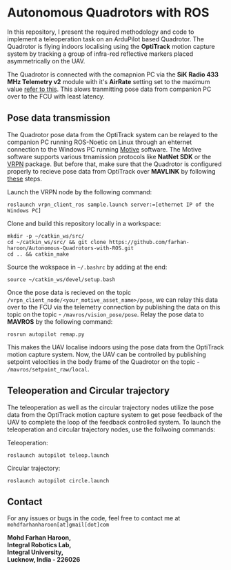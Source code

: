 # Autonomous Quadrotors with ROS

In this repository, I present the required methodology and code to implement a teleoperation task on an ArduPilot based Quadrotor. The Quadrotor is flying indoors localising using the **OptiTrack** motion capture system by tracking a group of infra-red reflective markers placed asymmetrically on the UAV. 

The Quadrotor is connected with the comapnion PC via the **SiK Radio 433 MHz Telemetry v2** module with it's **AirRate** setting set to the maximum value [refer to this](https://ardupilot.org/copter/docs/common-sik-telemetry-radio.html). This alows tranmitting pose data from companion PC over to the FCU with least latency. 

## Pose data transmission

The Quadrotor pose data from the OptiTrack system can be relayed to the companion PC running ROS-Noetic on Linux through an ehternet connection to the Windows PC running [Motive](https://optitrack.com/software/motive/) software. The Motive software supports various trnamission protocols like **NatNet SDK** or the [VRPN](http://wiki.ros.org/vrpn_client_ros) package. But before that, make sure that the Quadrotor is configured properly to recieve pose data from OptiTrack over **MAVLINK** by following [these](https://ardupilot.org/copter/docs/common-optitrack.html) steps.

Launch the VRPN node by the following command:

```
roslaunch vrpn_client_ros sample.launch server:=[ethernet IP of the Windows PC]
```

Clone and build this repository locally in a workspace:
```
mkdir -p ~/catkin_ws/src/
cd ~/catkin_ws/src/ && git clone https://github.com/farhan-haroon/Autonomous-Quadrotors-with-ROS.git
cd .. && catkin_make
```

Source the wokspace in `~/.bashrc` by adding at the end: 
```
source ~/catkin_ws/devel/setup.bash
```

Once the pose data is recieved on the topic `/vrpn_client_node/<your_motive_asset_name>/pose`, we can relay this data over to the FCU via the telemetry connection by publishing the data on this topic on the topic - `/mavros/vision_pose/pose`. Relay the pose data to **MAVROS** by the following command:

```
rosrun autopilot remap.py
```

This makes the UAV localise indoors using the pose data from the OptiTrack motion capture system. Now, the UAV can be controlled by publishing setpoint velocities in the body frame of the Quadrotor on the topic - `/mavros/setpoint_raw/local`.


## Teleoperation and Circular trajectory

The teleoperation as well as the circular trajectory nodes utilize the pose data from the OptiTrack motion capture system to get pose feedback of the UAV to complete the loop of the feedback controlled system. To launch the teleoperation and circular trajectory nodes, use the follwoing commands:

Teleoperation:
```
roslaunch autopilot teleop.launch
```

Circular trajectory:
```
roslaunch autopilot circle.launch
```

## Contact

For any issues or bugs in the code, feel free to contact me at `mohdfarhanharoon[at]gmail[dot]com`

**Mohd Farhan Haroon,  
Integral Robotics Lab,  
Integral University,  
Lucknow, India - 226026**
